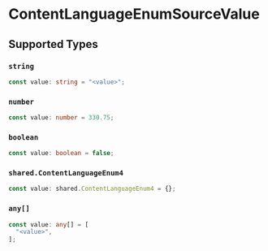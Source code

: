 # ContentLanguageEnumSourceValue


## Supported Types

### `string`

```typescript
const value: string = "<value>";
```

### `number`

```typescript
const value: number = 330.75;
```

### `boolean`

```typescript
const value: boolean = false;
```

### `shared.ContentLanguageEnum4`

```typescript
const value: shared.ContentLanguageEnum4 = {};
```

### `any[]`

```typescript
const value: any[] = [
  "<value>",
];
```

